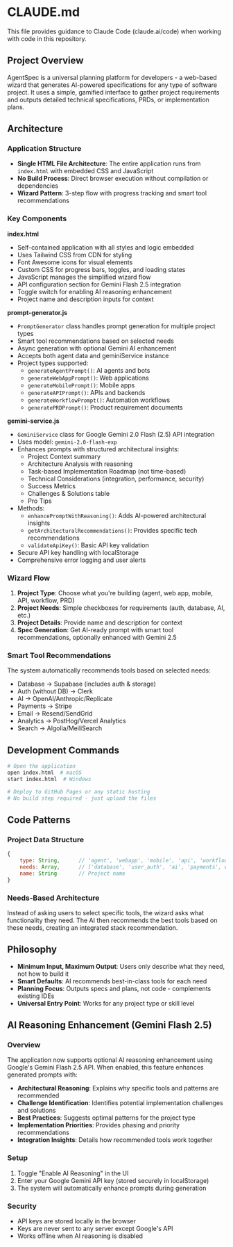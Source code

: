 # CLAUDE.md

This file provides guidance to Claude Code (claude.ai/code) when working with code in this repository.

## Project Overview

AgentSpec is a universal planning platform for developers - a web-based wizard that generates AI-powered specifications for any type of software project. It uses a simple, gamified interface to gather project requirements and outputs detailed technical specifications, PRDs, or implementation plans.

## Architecture

### Application Structure
- **Single HTML File Architecture**: The entire application runs from `index.html` with embedded CSS and JavaScript
- **No Build Process**: Direct browser execution without compilation or dependencies
- **Wizard Pattern**: 3-step flow with progress tracking and smart tool recommendations

### Key Components

**index.html**
- Self-contained application with all styles and logic embedded
- Uses Tailwind CSS from CDN for styling
- Font Awesome icons for visual elements
- Custom CSS for progress bars, toggles, and loading states
- JavaScript manages the simplified wizard flow
- API configuration section for Gemini Flash 2.5 integration
- Toggle switch for enabling AI reasoning enhancement
- Project name and description inputs for context

**prompt-generator.js**
- `PromptGenerator` class handles prompt generation for multiple project types
- Smart tool recommendations based on selected needs
- Async generation with optional Gemini AI enhancement
- Accepts both agent data and geminiService instance
- Project types supported:
  - `generateAgentPrompt()`: AI agents and bots
  - `generateWebAppPrompt()`: Web applications
  - `generateMobilePrompt()`: Mobile apps
  - `generateAPIPrompt()`: APIs and backends
  - `generateWorkflowPrompt()`: Automation workflows
  - `generatePRDPrompt()`: Product requirement documents

**gemini-service.js**
- `GeminiService` class for Google Gemini 2.0 Flash (2.5) API integration
- Uses model: `gemini-2.0-flash-exp`
- Enhances prompts with structured architectural insights:
  - Project Context summary
  - Architecture Analysis with reasoning
  - Task-based Implementation Roadmap (not time-based)
  - Technical Considerations (integration, performance, security)
  - Success Metrics
  - Challenges & Solutions table
  - Pro Tips
- Methods:
  - `enhancePromptWithReasoning()`: Adds AI-powered architectural insights
  - `getArchitecturalRecommendations()`: Provides specific tech recommendations
  - `validateApiKey()`: Basic API key validation
- Secure API key handling with localStorage
- Comprehensive error logging and user alerts

### Wizard Flow
1. **Project Type**: Choose what you're building (agent, web app, mobile, API, workflow, PRD)
2. **Project Needs**: Simple checkboxes for requirements (auth, database, AI, etc.)
3. **Project Details**: Provide name and description for context
4. **Spec Generation**: Get AI-ready prompt with smart tool recommendations, optionally enhanced with Gemini 2.5

### Smart Tool Recommendations
The system automatically recommends tools based on selected needs:
- Database → Supabase (includes auth & storage)
- Auth (without DB) → Clerk
- AI → OpenAI/Anthropic/Replicate
- Payments → Stripe
- Email → Resend/SendGrid
- Analytics → PostHog/Vercel Analytics
- Search → Algolia/MeiliSearch

## Development Commands

```bash
# Open the application
open index.html  # macOS
start index.html  # Windows

# Deploy to GitHub Pages or any static hosting
# No build step required - just upload the files
```

## Code Patterns

### Project Data Structure
```javascript
{
    type: String,      // 'agent', 'webapp', 'mobile', 'api', 'workflow', 'product'
    needs: Array,      // ['database', 'user_auth', 'ai', 'payments', etc.]
    name: String       // Project name
}
```

### Needs-Based Architecture
Instead of asking users to select specific tools, the wizard asks what functionality they need. The AI then recommends the best tools based on these needs, creating an integrated stack recommendation.

## Philosophy
- **Minimum Input, Maximum Output**: Users only describe what they need, not how to build it
- **Smart Defaults**: AI recommends best-in-class tools for each need
- **Planning Focus**: Outputs specs and plans, not code - complements existing IDEs
- **Universal Entry Point**: Works for any project type or skill level

## AI Reasoning Enhancement (Gemini Flash 2.5)

### Overview
The application now supports optional AI reasoning enhancement using Google's Gemini Flash 2.5 API. When enabled, this feature enhances generated prompts with:

- **Architectural Reasoning**: Explains why specific tools and patterns are recommended
- **Challenge Identification**: Identifies potential implementation challenges and solutions
- **Best Practices**: Suggests optimal patterns for the project type
- **Implementation Priorities**: Provides phasing and priority recommendations
- **Integration Insights**: Details how recommended tools work together

### Setup
1. Toggle "Enable AI Reasoning" in the UI
2. Enter your Google Gemini API key (stored securely in localStorage)
3. The system will automatically enhance prompts during generation

### Security
- API keys are stored locally in the browser
- Keys are never sent to any server except Google's API
- Works offline when AI reasoning is disabled